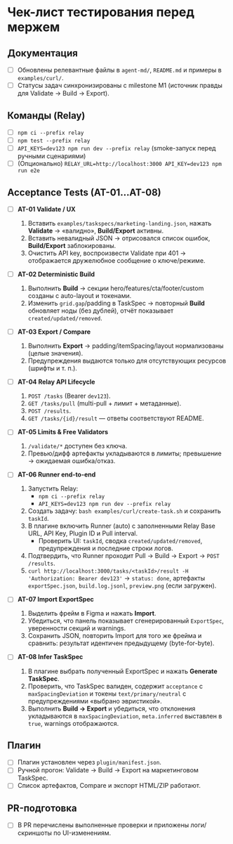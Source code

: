 # Чек-лист тестирования перед мержем

## Документация
- [ ] Обновлены релевантные файлы в `agent-md/`, `README.md` и примеры в `examples/curl/`.
- [ ] Статусы задач синхронизированы с milestone M1 (источник правды для Validate → Build → Export).

## Команды (Relay)
- [ ] `npm ci --prefix relay`
- [ ] `npm test --prefix relay`
- [ ] `API_KEYS=dev123 npm run dev --prefix relay` (smoke-запуск перед ручными сценариями)
- [ ] (Опционально) `RELAY_URL=http://localhost:3000 API_KEY=dev123 npm run e2e`

## Acceptance Tests (AT-01…AT-08)
- [ ] **AT-01 Validate / UX**
    1. Вставить `examples/taskspecs/marketing-landing.json`, нажать **Validate** → «валидно», **Build/Export** активны.
    2. Вставить невалидный JSON → отрисовался список ошибок, **Build/Export** заблокированы.
    3. Очистить API key, воспроизвести Validate при 401 → отображается дружелюбное сообщение о ключе/режиме.
- [ ] **AT-02 Deterministic Build**
    1. Выполнить **Build** → секции hero/features/cta/footer/custom созданы с auto-layout и токенами.
    2. Изменить `grid.gap`/padding в TaskSpec → повторный **Build** обновляет ноды (без дублей), отчёт показывает `created/updated/removed`.
- [ ] **AT-03 Export / Compare**
    1. Выполнить **Export** → padding/itemSpacing/layout нормализованы (целые значения).
    2. Предупреждения выдаются только для отсутствующих ресурсов (шрифты и т. п.).
- [ ] **AT-04 Relay API Lifecycle**
    1. `POST /tasks` (Bearer `dev123`).
    2. `GET /tasks/pull` (multi-pull + лимит + метаданные).
    3. `POST /results`.
    4. `GET /tasks/{id}/result` — ответы соответствуют README.
- [ ] **AT-05 Limits & Free Validators**
    1. `/validate/*` доступен без ключа.
    2. Превью/дифф артефакты укладываются в лимиты; превышение → ожидаемая ошибка/отказ.
- [ ] **AT-06 Runner end-to-end**
    1. Запустить Relay:
        - `npm ci --prefix relay`
        - `API_KEYS=dev123 npm run dev --prefix relay`
    2. Создать задачу: `bash examples/curl/create-task.sh` и сохранить `taskId`.
    3. В плагине включить Runner (auto) с заполненными Relay Base URL, API Key, Plugin ID и Pull interval.
        - Проверить UI: `taskId`, сводка `created/updated/removed`, предупреждения и последние строки логов.
    4. Подтвердить, что Runner проходит Pull → Build → Export → `POST /results`.
    5. `curl http://localhost:3000/tasks/<taskId>/result -H 'Authorization: Bearer dev123'` → `status: done`, артефакты `exportSpec.json`, `build.log.jsonl`, `preview.png` (если загружен).

- [ ] **AT-07 Import ExportSpec**
    1. Выделить фрейм в Figma и нажать **Import**.
    2. Убедиться, что панель показывает сгенерированный `ExportSpec`, уверенности секций и warnings.
    3. Сохранить JSON, повторить Import для того же фрейма и сравнить: результат идентичен предыдущему (byte-for-byte).

- [ ] **AT-08 Infer TaskSpec**
    1. В плагине выбрать полученный ExportSpec и нажать **Generate TaskSpec**.
    2. Проверить, что TaskSpec валиден, содержит `acceptance` с `maxSpacingDeviation` и токены `text/primary/neutral` с предупреждениями «выбрано эвристикой».
    3. Выполнить **Build → Export** и убедиться, что отклонения укладываются в `maxSpacingDeviation`, `meta.inferred` выставлен в `true`, warnings отображаются.

## Плагин
- [ ] Плагин установлен через `plugin/manifest.json`.
- [ ] Ручной прогон: Validate → Build → Export на маркетинговом TaskSpec.
- [ ] Список артефактов, Compare и экспорт HTML/ZIP работают.

## PR-подготовка
- [ ] В PR перечислены выполненные проверки и приложены логи/скриншоты по UI-изменениям.
